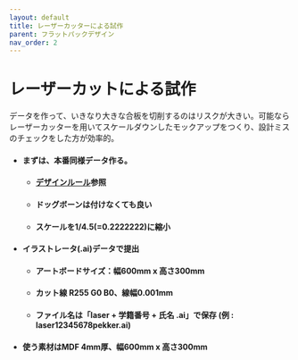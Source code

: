 ```yaml
---
layout: default
title: レーザーカッターによる試作
parent: フラットパックデザイン
nav_order: 2
---
```


# レーザーカットによる試作

データを作って、いきなり大きな合板を切削するのはリスクが大きい。可能ならレーザーカッターを用いてスケールダウンしたモックアップをつくり、設計ミスのチェックをした方が効率的。

* #### **まずは、本番同様データ作る。**

  * #### [デザインルール](/design-rules.md)参照
  * #### ドッグボーンは付けなくても良い
  * #### スケールを1/4.5\(=0.2222222\)に縮小

* #### イラストレータ\(.ai\)データで提出

  * #### アートボードサイズ：幅600mm x 高さ300mm
  * #### カット線 R255 G0 B0、線幅0.001mm
  * #### ファイル名は「laser + 学籍番号 + 氏名 .ai」で保存 (例 : laser12345678pekker.ai)
* #### 使う素材はMDF 4mm厚、幅600mm x 高さ300mm
